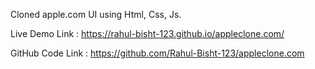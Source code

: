 Cloned apple.com UI using Html, Css, Js.

Live Demo Link : https://rahul-bisht-123.github.io/appleclone.com/


GitHub Code Link : https://github.com/Rahul-Bisht-123/appleclone.com
